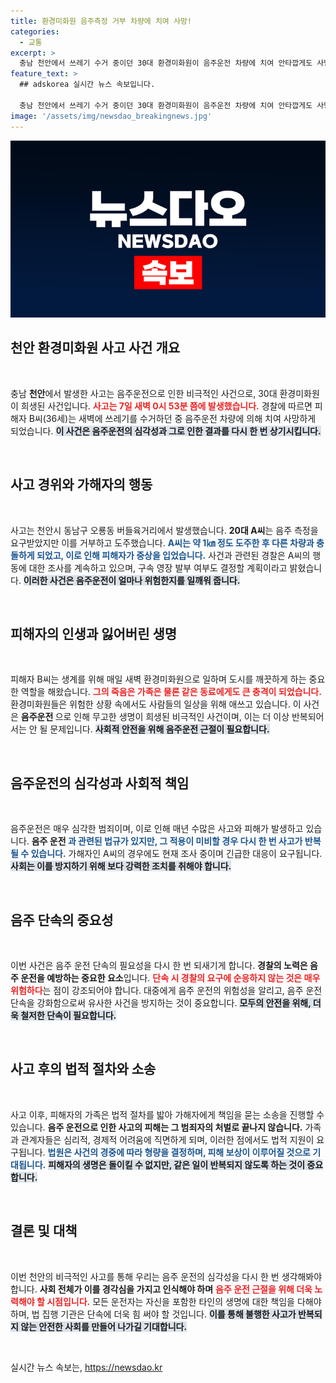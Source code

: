 ```yaml
---
title: 환경미화원 음주측정 거부 차량에 치여 사망!
categories:
  - 교통
excerpt: >
  충남 천안에서 쓰레기 수거 중이던 30대 환경미화원이 음주운전 차량에 치여 안타깝게도 사망하는 사건이 발생했습니다. 경찰은 도주 중이던 음주운전자를 붙잡아 조사 중이며, 사고 경위를 철저히 확인하고 있습니다.
feature_text: >
  ## adskorea 실시간 뉴스 속보입니다.

  충남 천안에서 쓰레기 수거 중이던 30대 환경미화원이 음주운전 차량에 치여 안타깝게도 사망하는 사건이 발생했습니다. 경찰은 도주 중이던 음주운전자를 붙잡아 조사 중이며, 사고 경위를 철저히 확인하고 있습니다.
image: '/assets/img/newsdao_breakingnews.jpg'
---
```


<p><img src="/assets/img/newsdao_breakingnews.jpg" alt="adskorea 속보" /></p>

<h2 data-ke-size="size26">천안 환경미화원 사고 사건 개요</h2>

<p data-ke-size="size16">&nbsp;</p>

<p>충남 <b>천안</b>에서 발생한 사고는 음주운전으로 인한 비극적인 사건으로, 30대 환경미화원이 희생된 사건입니다. <b><span style="color: #ee2323;">사고는 7일 새벽 0시 53분 쯤에 발생했습니다.</span></b> 경찰에 따르면 피해자 B씨(36세)는 새벽에 쓰레기를 수거하던 중 음주운전 차량에 의해 치여 사망하게 되었습니다. <b><span style="background-color: #21538527;">이 사건은 음주운전의 심각성과 그로 인한 결과를 다시 한 번 상기시킵니다.</span></b> </p>

<p data-ke-size="size16">&nbsp;</p>

<h2 data-ke-size="size26">사고 경위와 가해자의 행동</h2>

<p data-ke-size="size16">&nbsp;</p>

<p>사고는 천안시 동남구 오룡동 버들육거리에서 발생했습니다. <b>20대 A씨</b>는 음주 측정을 요구받았지만 이를 거부하고 도주했습니다. <b><span style="color: #1a5490;">A씨는 약 1㎞ 정도 도주한 후 다른 차량과 충돌하게 되었고, 이로 인해 피해자가 중상을 입었습니다.</span></b> 사건과 관련된 경찰은 A씨의 행동에 대한 조사를 계속하고 있으며, 구속 영장 발부 여부도 결정할 계획이라고 밝혔습니다. <b><span style="background-color: #21538527;">이러한 사건은 음주운전이 얼마나 위험한지를 일깨워 줍니다.</span></b></p>

<p data-ke-size="size16">&nbsp;</p>

<h2 data-ke-size="size26">피해자의 인생과 잃어버린 생명</h2>

<p data-ke-size="size16">&nbsp;</p>

<p>피해자 B씨는 생계를 위해 매일 새벽 환경미화원으로 일하며 도시를 깨끗하게 하는 중요한 역할을 해왔습니다. <b><span style="color: #ee2323;">그의 죽음은 가족은 물론 같은 동료에게도 큰 충격이 되었습니다.</span></b> 환경미화원들은 위험한 상황 속에서도 사람들의 일상을 위해 애쓰고 있습니다. 이 사건은 <b>음주운전 </b>으로 인해 무고한 생명이 희생된 비극적인 사건이며, 이는 더 이상 반복되어서는 안 될 문제입니다. <b><span style="background-color: #21538527;">사회적 안전을 위해 음주운전 근절이 필요합니다.</span></b></p>

<p data-ke-size="size16">&nbsp;</p>

<h2 data-ke-size="size26">음주운전의 심각성과 사회적 책임</h2>

<p data-ke-size="size16">&nbsp;</p>

<p>음주운전은 매우 심각한 범죄이며, 이로 인해 매년 수많은 사고와 피해가 발생하고 있습니다. <b>음주 운전 <span style="color: #1a5490;">과 관련된 법규가 있지만, 그 적용이 미비할 경우 다시 한 번 사고가 반복될 수 있습니다.</span></b> 가해자인 A씨의 경우에도 현재 조사 중이며 긴급한 대응이 요구됩니다. <b><span style="background-color: #21538527;">사회는 이를 방지하기 위해 보다 강력한 조치를 취해야 합니다.</span></b> </p>

<p data-ke-size="size16">&nbsp;</p>

<h2 data-ke-size="size26">음주 단속의 중요성</h2>

<p data-ke-size="size16">&nbsp;</p>

<p>이번 사건은 음주 운전 단속의 필요성을 다시 한 번 되새기게 합니다. <b>경찰의 노력은 음주 운전을 예방하는 중요한 요소</b>입니다. <b><span style="color: #ee2323;">단속 시 경찰의 요구에 순응하지 않는 것은 매우 위험하다</span></b>는 점이 강조되어야 합니다. 대중에게 음주 운전의 위험성을 알리고, 음주 운전 단속을 강화함으로써 유사한 사건을 방지하는 것이 중요합니다. <b><span style="background-color: #21538527;">모두의 안전을 위해, 더욱 철저한 단속이 필요합니다.</span></b></p>

<p data-ke-size="size16">&nbsp;</p>

<h2 data-ke-size="size26">사고 후의 법적 절차와 소송</h2>

<p data-ke-size="size16">&nbsp;</p>

<p>사고 이후, 피해자의 가족은 법적 절차를 밟아 가해자에게 책임을 묻는 소송을 진행할 수 있습니다. <b>음주 운전으로 인한 사고의 피해는 그 범죄자의 처벌로 끝나지 않습니다.</b> 가족과 관계자들은 심리적, 경제적 어려움에 직면하게 되며, 이러한 점에서도 법적 지원이 요구됩니다. <b><span style="color: #1a5490;">법원은 사건의 경중에 따라 형량을 결정하며, 피해 보상이 이루어질 것으로 기대됩니다.</span></b> <b><span style="background-color: #21538527;">피해자의 생명은 돌이킬 수 없지만, 같은 일이 반복되지 않도록 하는 것이 중요합니다.</span></b></p>

<p data-ke-size="size16">&nbsp;</p>

<h2 data-ke-size="size26">결론 및 대책</h2>

<p data-ke-size="size16">&nbsp;</p>

<p>이번 천안의 비극적인 사고를 통해 우리는 음주 운전의 심각성을 다시 한 번 생각해봐야 합니다. <b>사회 전체가 이를 경각심을 가지고 인식해야 하며</b> <b><span style="color: #ee2323;">음주 운전 근절을 위해 더욱 노력해야 할 시점입니다.</span></b> 모든 운전자는 자신을 포함한 타인의 생명에 대한 책임을 다해야 하며, 법 집행 기관은 단속에 더욱 힘 써야 할 것입니다. <b><span style="background-color: #21538527;">이를 통해 불행한 사고가 반복되지 않는 안전한 사회를 만들어 나가길 기대합니다.</span></b></p>

<p data-ke-size="size16">&nbsp;</p>
실시간 뉴스 속보는, <a href="https://newsdao.kr" rel="dofollow">https://newsdao.kr</a>



